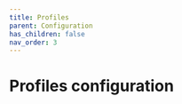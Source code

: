 ```yaml
---
title: Profiles
parent: Configuration
has_children: false
nav_order: 3
---
```


# Profiles configuration

